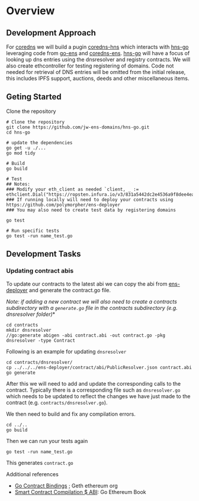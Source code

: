 # Overview

## Development Approach

For [coredns](https://github.com/coredns/coredns) we will build a pugin [coredns-hns](https://github.com/jw-ens-domains/coredns-hns) which interacts with [hns-go](https://github.com/jw-ens-domains/hns-go) leveraging code from [go-ens](https://github.com/wealdtech/go-ens) and [coredns-ens](https://github.com/wealdtech/coredns-ens). [hns-go](https://github.com/jw-ens-domains/hns-go) will have a focus of looking up dns entries using the dnsresolver and registry contracts. We will also create ethcontroller for testing registering of domains. Code not needed for retrieval of DNS entries will be omitted from the initial release, this includes IPFS support, auctions, deeds and other miscellaneous items.

## Geting Started 


Clone the repository

```
# Clone the repository
git clone https://github.com/jw-ens-domains/hns-go.git
cd hns-go

# update the dependencies
go get -u ./...
go mod tidy

# Build
go build

# Test
## Notes:
### Modify your eth_client as needed `client, _ := ethclient.Dial("https://ropsten.infura.io/v3/831a5442dc2e4536a9f8dee4ea1707a6")`
### If running locally will need to deploy your contracts using https://github.com/polymorpher/ens-deployer
### You may also need to create test data by registering domains

go test

# Run specific tests
go test -run name_test.go

```

## Development Tasks

### Updating contract abis

To update our contracts to the latest abi we can copy the abi from [ens-deployer](https://github.com/polymorpher/ens-deployer) and generate the contract.go file.

*Note: if adding a new contract we will also need to create a  contracts subdirectory with a `generate.go` file in the contracts subdirectory (e.g. dnsresolver folder)**

```
cd contracts
mkdir dnsresolver
//go:generate abigen -abi contract.abi -out contract.go -pkg dnsresolver -type Contract
```

Following is an example for updating `dnsresolver`

```
cd contracts/dnsresolver/
cp ../../../ens-deployer/contract/abi/PublicResolver.json contract.abi
go generate
```

After this we will need to add and update the corresponding calls to the contract. Typically there is a corresponding file such as `dnsresolver.go` which needs to be updated to reflect the changes we have just made to the contract (e.g. `contracts/dnsresolver.go`).

We then need to build and fix any compilation errors.

```
cd ../..
go build
```

Then we can run your tests again

```
go test -run name_test.go
```




This generates `contract.go` 

Additional references
* [Go Contract Bindings](https://geth.ethereum.org/docs/developers/dapp-developer/native-bindings) ; Geth ethereum org
* [Smart Contract Compilation $ ABI](https://goethereumbook.org/smart-contract-compile/): Go Ethereum Book 





